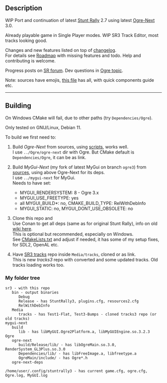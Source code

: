 ## Description

WIP Port and continuation of latest [Stunt Rally](https://github.com/stuntrally/stuntrally) 2.7 using latest [Ogre-Next](https://github.com/OGRECave/ogre-next) 3.0.  

Already playable game in Single Player modes. WIP SR3 Track Editor, most tracks looking good.  

Changes and new features listed on top of [changelog](https://stuntrally.tuxfamily.org/wiki/doku.php?id=changelog).  
For details see [Roadmap](https://stuntrally.tuxfamily.org/wiki/doku.php?id=roadmap#sr_3) with missing features and todo. Help and contributing is welcome.

Progress posts on [SR forum](https://forum.freegamedev.net/viewtopic.php?f=81&t=18515). Dev questions in [Ogre topic](https://forums.ogre3d.org/viewtopic.php?t=96576).

Note: sources have emojis, [this file](/src/emojis) has all, with quick components guide etc.

----

## Building

On Windows CMake will fail, due to other paths (try `Dependencies/Ogre`).

Only tested on GNU/Linux, Debian 11.  

To build we first need to:

1. Build *Ogre-Next* from sources, using [scripts](https://github.com/OGRECave/ogre-next/tree/master/Scripts/BuildScripts/output), works well.  
I use `../Ogre/ogre-next` dir with Ogre. But CMake default is `Dependencies/Ogre`, it can be as link.

2. Build *MyGui-Next* (my fork of latest MyGui on branch `ogre3`) from [sources](https://github.com/cryham/mygui-next/tree/ogre3), using above Ogre-Next for its deps.  
I use `../mygui-next` for MyGui.  
Needs to have set:  
    - MYGUI_RENDERSYSTEM: 8 - Ogre 3.x
    - MYGUI_USE_FREETYPE: yes
    - all MYGUI_BUILD*: no, CMAKE_BUILD_TYPE: RelWithDebInfo
	- MYGUI_STATIC: no, MYGUI_DONT_USE_OBSOLETE: no

3. Clone this repo and  
Use Conan to get all deps (same as for original Stunt Rally), info on old [wiki here](https://stuntrally.tuxfamily.org/wiki/doku.php?id=compile).  
This is optional but recommended, especially on Windows.  
See [CMakeLists.txt](/CMakeLists.txt) and adjust if needed, it has some of my setup fixes, for SDL2, OpenAL etc.  

4. Have [SR3 tracks](https://github.com/stuntrally/tracks3) repo inside `Media/tracks`, cloned or as link.  
This is new *tracks3* repo with converted and some updated tracks. Old tracks loading works too.


### My folder tree
```
sr3 - with this repo
   bin - output binaries
      Debug
      Release - has StuntRally3, plugins.cfg, resources2.cfg
      RelWithDebInfo
   Media
      tracks - has Test1-Flat, Test3-Bumps - cloned tracks3 repo (or old tracks)
mygui-next
   build
      lib - has libMyGUI.Ogre2Platform.a, libMyGUIEngine.so.3.2.3
Ogre
   ogre-next
      build/Release/lib/ - has libOgreMain.so.3.0, RenderSystem_GL3Plus.so.3.0
      Dependencies/lib/ - has libFreeImage.a, libfreetype.a
      OgreMain/include/ - has Ogre*.h
   ogre-next-deps

/home/user/.config/stuntrally3 - has current game.cfg, ogre.cfg, Ogre.log, MyGUI.log
```